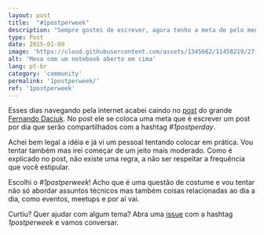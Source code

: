 ```yaml
---
layout: post
title:  "#1postperweek"
description: "Sempre gostei de escrever, agora tenho a meta de pelo menos fazer um post por semana o/"
type: Post
date: 2015-01-09
image: 'https://cloud.githubusercontent.com/assets/1345662/11458219/27fb66d2-96a3-11e5-962b-c2d7199fd190.jpg'
alt: 'Mesa com um notebook aberto em cima'
lang: pt-br
category: 'community'
permalink: '1postperweek/'
ref: '1postperweek'
---
```


Esses dias navegando pela internet acabei caindo no [post](http://blog.da2k.com.br/2014/12/31/um-post-por-dia/) do grande [Fernando Daciuk](https://twitter.com/fdaciuk). No post ele se coloca uma meta que é escrever um post por dia que serão compartilhados com a hashtag *#1postperday*.

Achei bem legal a idéia e já vi um pessoal tentando colocar em prática. Vou tentar também mas irei começar de um jeito mais moderado. Como é explicado no post, não existe uma regra, a não ser respeitar a frequência que você estipular.

Escolhi o *#1postperweek*! Acho que é uma questão de costume e vou tentar não só abordar assuntos técnicos mas também coisas relacionadas ao dia a dia, como eventos, meetups e por aí vai.

Curtiu? Quer ajudar com algum tema? Abra uma [issue](https://github.com/raphaelfabeni/raphaelfabeni.github.io/issues) com a hashtag *1postperweek* e vamos conversar.
